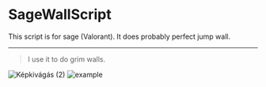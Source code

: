 # SageWallScript
This script is for sage (Valorant). 
It does probably perfect jump wall. 
___
>I use it to do grim walls.

![Képkivágás (2)](https://user-images.githubusercontent.com/70468074/184511556-23dbc545-51ff-4c1b-842c-1540a54bc2bc.PNG)
![example](https://user-images.githubusercontent.com/70468074/184510701-65c94d98-b223-48dc-9b09-e4ca12b8d7d9.gif)
